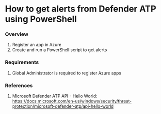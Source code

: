 # How to get alerts from Defender ATP using PowerShell

### Overview
1. Register an app in Azure
2. Create and run a PowerShell script to get alerts

### Requirements
1. Global Administrator is required to register Azure apps

### References
1. Microsoft Defender ATP API - Hello World: https://docs.microsoft.com/en-us/windows/security/threat-protection/microsoft-defender-atp/api-hello-world
